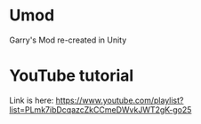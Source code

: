 # Umod
 Garry's Mod re-created in Unity

# YouTube tutorial
 Link is here: https://www.youtube.com/playlist?list=PLmk7ibDcqazcZkCCmeDWvkJWT2gK-go25
 